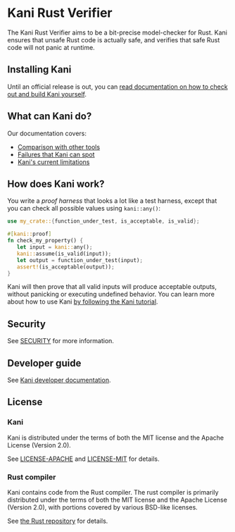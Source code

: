 # Kani Rust Verifier

The Kani Rust Verifier aims to be a bit-precise model-checker for Rust.
Kani ensures that unsafe Rust code is actually safe, and verifies that safe Rust code will not panic at runtime.

## Installing Kani

Until an official release is out, you can [read documentation on how to check out and build Kani yourself](https://model-checking.github.io/kani/install-guide.html).

## What can Kani do?

Our documentation covers:

* [Comparison with other tools](https://model-checking.github.io/kani/tool-comparison.html)
* [Failures that Kani can spot](https://model-checking.github.io/kani/tutorial-kinds-of-failure.html)
* [Kani's current limitations](https://model-checking.github.io/kani/limitations.html)

## How does Kani work?

You write a _proof harness_ that looks a lot like a test harness, except that you can check all possible values using `kani::any()`:

```rust
use my_crate::{function_under_test, is_acceptable, is_valid};

#[kani::proof]
fn check_my_property() {
   let input = kani::any();
   kani::assume(is_valid(input));
   let output = function_under_test(input);
   assert!(is_acceptable(output));
}
```

Kani will then prove that all valid inputs will produce acceptable outputs, without panicking or executing undefined behavior.
You can learn more about how to use Kani [by following the Kani tutorial](https://model-checking.github.io/kani/kani-tutorial.html).

## Security
See [SECURITY](https://github.com/model-checking/kani/security/policy) for more information.

## Developer guide
See [Kani developer documentation](https://model-checking.github.io/kani/dev-documentation.html).

## License
### Kani
Kani is distributed under the terms of both the MIT license and the Apache License (Version 2.0).

See [LICENSE-APACHE](LICENSE-APACHE) and [LICENSE-MIT](LICENSE-MIT) for details.

### Rust compiler
Kani contains code from the Rust compiler.
The rust compiler is primarily distributed under the terms of both the MIT license and the Apache License (Version 2.0), with portions covered by various BSD-like licenses.

See [the Rust repository](https://github.com/rust-lang/rust) for details.
